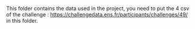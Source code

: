 This folder contains the data used in the project, you need to put the 4 csv of the challenge : https://challengedata.ens.fr/participants/challenges/49/ in this folder.